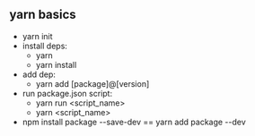## yarn basics
* yarn init
* install deps:
    * yarn
    * yarn install
* add dep:
    * yarn add [package]@[version]
* run package.json script:
    * yarn run <script_name>
    * yarn <script_name>
* npm install package --save-dev == yarn add package --dev
